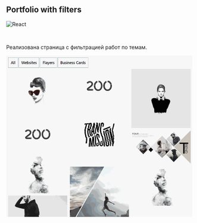 ## Portfolio with filters

![React](https://img.shields.io/badge/react-%2320232a.svg?style=for-the-badge&logo=react&logoColor=%2361DAFB)

<br>

Реализована страница с фильтрацией работ по темам. 

<img src="./filters_demo.gif" width="500">
